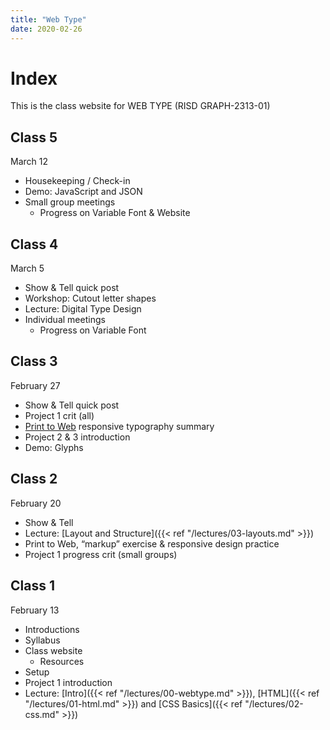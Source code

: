 ```yaml
---
title: "Web Type"
date: 2020-02-26
---
```


# Index
This is the class website for WEB TYPE (RISD GRAPH-2313-01)

## Class 5
<time>March 12</time>
- Housekeeping / Check-in
- Demo: JavaScript and JSON
- Small group meetings
  - Progress on Variable Font & Website

## Class 4
<time>March 5</time>
- Show & Tell quick post
- Workshop: Cutout letter shapes
- Lecture: Digital Type Design
- Individual meetings
  - Progress on Variable Font

## Class 3
<time>February 27</time>
- Show & Tell quick post
- Project 1 crit (all)
- [Print to Web](https://docs.google.com/document/d/1qTQfgC3mjbN-JF6yoWRfjQz_rEd8fSegA0zprKejcbg/edit?usp=sharing) responsive typography summary
- Project 2 & 3 introduction
- Demo: Glyphs


## Class 2
<time>February 20</time>
- Show & Tell
- Lecture: [Layout and Structure]({{< ref "/lectures/03-layouts.md" >}})
- Print to Web, “markup” exercise & responsive design practice
- Project 1 progress crit (small groups)


## Class 1
<time>February 13</time>
- Introductions
- Syllabus
- Class website
  - Resources
- Setup	
- Project 1 introduction
- Lecture: [Intro]({{< ref "/lectures/00-webtype.md" >}}), [HTML]({{< ref "/lectures/01-html.md" >}}) and [CSS Basics]({{< ref "/lectures/02-css.md" >}})

